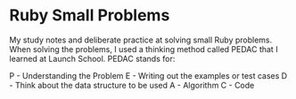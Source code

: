 # Ruby Small Problems

My study notes and deliberate practice at solving small Ruby problems. 
When solving the problems, I used a thinking method called PEDAC that I learned at Launch School. PEDAC stands for:  

P - Understanding the Problem 
E - Writing out the examples or test cases
D - Think about the data structure to be used 
A - Algorithm
C - Code 



